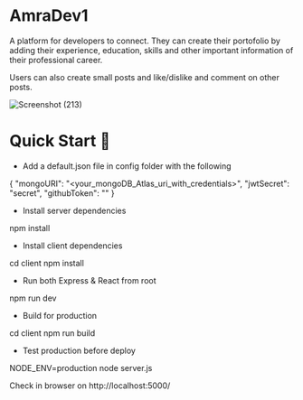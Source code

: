 # AmraDev1

A platform for developers to connect. They can create their portofolio by adding their experience, education, skills and other important information of their professional career.

Users can also create small posts and like/dislike and comment on other posts.

![Screenshot (213)](https://user-images.githubusercontent.com/47727396/79884218-2b9a9a80-83f5-11ea-91e5-e69c2ac6f951.png)



# Quick Start 🚀


- Add a default.json file in config folder with the following

{
  "mongoURI": "<your_mongoDB_Atlas_uri_with_credentials>",
  "jwtSecret": "secret",
  "githubToken": "<yoursecrectaccesstoken>"
}

- Install server dependencies

npm install

- Install client dependencies

cd client
npm install

- Run both Express & React from root

npm run dev

- Build for production

cd client
npm run build

- Test production before deploy

NODE_ENV=production node server.js

Check in browser on http://localhost:5000/




